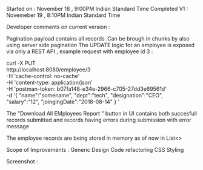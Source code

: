 
Started on : November 18 , 9:00PM Indian Standard Time
Completed V1 : Novemeber 19 , 8:10PM Indian Standard Time


Developer comments on current version :

Pagination payload contains all records .Can be brough in chunks by also using server side pagination
The UPDATE logic for an employee is exposed via only a REST API , example request with employee id 3 :

curl -X PUT \
  http://localhost:8080/employee/3 \
  -H 'cache-control: no-cache' \
  -H 'content-type: application/json' \
  -H 'postman-token: b07fa148-e34e-2966-c705-27dd3e69561d' \
  -d '{
	"name":"somename",
	"dept":"tech",
	"designation":"CEO",
	"salary":"12",
	"joingingDate":"2018-08-14"
}	'


The "Download All EMployees Report " button in UI contains both succesfull records submitted and records having errors during submission with error message

The employee records are being stored in memory as of now in List<>



Scope of Improvements : 
Generic Design
Code refactoring
CSS Styling

Screenshot :

